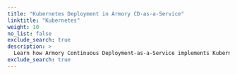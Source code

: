 ```yaml
---
title: "Kubernetes Deployment in Armory CD-as-a-Service"
linktitle: "Kubernetes"
weight: 10
no_list: false
exclude_search: true
description: >
  Learn how Armory Continuous Deployment-as-a-Service implements Kubernetes Horizontal Pod Autoscaling.
exclude_search: true
---
```

